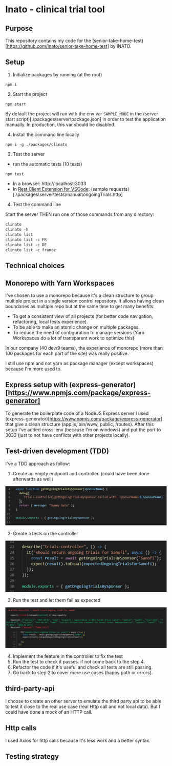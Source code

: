 # Inato - clinical trial tool

## Purpose

This repository contains my code for the (senior-take-home-test)[https://github.com/inato/senior-take-home-test] by INATO.

## Setup

1. Initialize packages by running (at the root)

```
npm i
```

2. Start the project

```
npm start
```

By default the project will run with the env var `SAMPLE_MODE` in the (server start script)[.\packages\server\package.json] in order to test the application manually. In production, this var should be disabled.

4. Install the command line locally

```
npm i -g ./packages/clinato
```

3. Test the server

- run the automatic tests (10 tests)

```
npm test
```

- In a browser: http://localhost:3033
- In [Rest Client Extension for VSCode](https://marketplace.visualstudio.com/items?itemName=humao.rest-client): (sample requests)[.\packages\server\tests\manual\ongoingTrials.http]

4. Test the command line

Start the server THEN run one of those commands from any directory:

```
clinato
clinato -h
clinato list
clinato list -c FR
clinato list -c DE
clinato list -c france
```

## Technical choices

## Monorepo with Yarn Workspaces

I've chosen to use a monorepo because it's a clean structure to group multiple project in a single version control repository. It allows having clean boundaries as multiple repo but at the same time to get many benefits:

- To get a consistent view of all projects (for better code navigation, refactoring, local tests experience).
- To be able to make an atomic change on multiple packages.
- To reduce the need of configuration to manage versions (Yarn Workspaces do a lot of transparent work to optimize this)

In our company (40 dev/9 teams), the experience of monorepo (more than 100 packages for each part of the site) was really positive.

I still use npm and not yarn as package manager (except workspaces) because I'm more used to.

## Express setup with (express-generator)[https://www.npmjs.com/package/express-generator]

To generate the boilerplate code of a NodeJS Express server I used (express-generator)[https://www.npmjs.com/package/express-generator] that give a clean structure (app.js, bin/www, public, /routes). After this setup I've added cross-env (because I'm on windows) and put the port to 3033 (just to not have conflicts with other projects locally).

## Test-driven development (TDD)

I've a TDD approach as follow:

1. Create an empty endpoint and controller. (could have been done afterwards as well)

![dummy controller](doc-resources/dummy-controller.png)

2. Create a tests on the controller

![controller tests](doc-resources/controller-tests.png)

3. Run the test and let them fail as expected

![Failing test](doc-resources/failing-test.png)

4. Implement the feature in the controller to fix the test
5. Run the test to check it passes. if not come back to the step 4.
6. Refactor the code if it's useful and check all tests are still passing.
7. Go back to step 2 to cover more use cases (happy path or errors).

## third-party-api

I choose to create an other server to emulate the third party api to be able to test it close to the real use case (real Http call and not local data). But I could have done a mock of an HTTP call.

## Http calls

I used Axios for http calls because it's less work and a better syntax.

## Testing strategy
